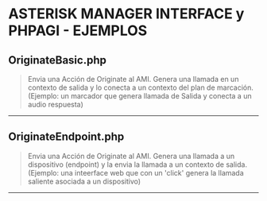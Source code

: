 ASTERISK MANAGER INTERFACE y
PHPAGI - EJEMPLOS
===========

OriginateBasic.php
-----------

> Envia una Acción de Originate al AMI. Genera una llamada en un contexto de salida y lo conecta a un contexto del plan de marcación. (Ejemplo: un marcador que genera llamada de Salida y conecta a un audio respuesta)

-------------

OriginateEndpoint.php
-----------

> Envia una Acción de Originate al AMI. Genera una llamada a un dispositivo (endpoint) y la envia la llamada a un contexto de salida. (Ejemplo: una inteerface web que con un 'click' genera la llamada saliente asociada a un dispositivo)

-------------